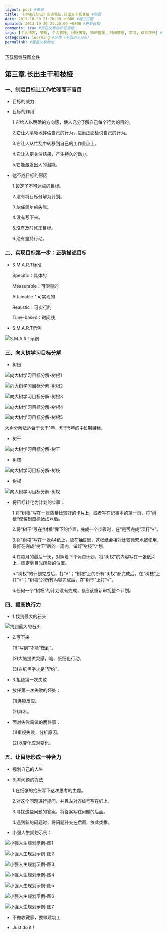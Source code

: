 ```yaml
---
layout: post #布局
title: 《小强升职记》阅读笔记.长出主干和枝桠 #标题
date: 2013-10-30 21:20:00 +0800 #建立日期
updated: 2013-10-30 21:20:00 +0800 #更新日期
comments: true #开启文章的评论功能
tags: [个人博客, 管理, 个人管理, 团队管理, 知识管理, 时间管理, 学习, 自我提升] #标签（不适用于分页）
categories: learning #分类（不适用于分页）
permalink: #覆盖文章网址
---
```


[下载思维导图文件](https://drive.google.com/file/d/0B7UFT4BR96esYzFYZk1xLWJfR2s/edit?usp=sharing)

## 第三章.长出主干和枝桠


### 一、制定目标让工作忙碌而不盲目

- 目标的威力

 - 目标的作用
 
	1.它给人以明确的方向感，使人充分了解自己每个行为的目的。

	2.它让人清晰地评估自己的行为，进而正面检讨自己的行为。

	3.它让人从忙乱中转移到自己的工作重点上。

	4.它让人更关注结果，产生持久的动力。

	5.它能激发出人的潜能。

 - 达不成目标的原因
 
	1.设定了不可达成的目标。

	2.没有将目标分解为计划。

	3.放任偶尔的失败。

	4.没有写下来。

	5.没有及时修正目标。

	6.没有坚持行动。

### 二、实现目标第一步：正确描述目标

- S.M.A.R.T标准

	Specific：具体的

	Measurable：可测量的

	Attainable：可实现的

	Realistic：可实行的

	Time-based：时间线

- S.M.A.R.T示例

![](/blogImages/201310303th-readingNote-about-Xiaoqiang-promoted-biography/01-smart-eg.jpg "S.M.A.R.T示例")

### 三、向大树学习目标分解

- 树根

![](/blogImages/201310303th-readingNote-about-Xiaoqiang-promoted-biography/02-tree1.jpg "向大树学习目标分解-树根1")

![](/blogImages/201310303th-readingNote-about-Xiaoqiang-promoted-biography/03-tree2.jpg  "向大树学习目标分解-树根2")

![](/blogImages/201310303th-readingNote-about-Xiaoqiang-promoted-biography/04-tree3.jpg "向大树学习目标分解-树根3")

![](/blogImages/201310303th-readingNote-about-Xiaoqiang-promoted-biography/05-tree4.jpg "向大树学习目标分解-树根4")

![](/blogImages/201310303th-readingNote-about-Xiaoqiang-promoted-biography/06-tree5.jpg "向大树学习目标分解-树根5")

大树分解法适合于长于1年、短于5年的中长期目标。

- 树干

![](/blogImages/201310303th-readingNote-about-Xiaoqiang-promoted-biography/07-tree6.jpg "向大树学习目标分解-树干")

- 树枝

![](/blogImages/201310303th-readingNote-about-Xiaoqiang-promoted-biography/08-tree7.jpg "向大树学习目标分解-树枝")

- 树杈

![](/blogImages/201310303th-readingNote-about-Xiaoqiang-promoted-biography/09-tree8.jpg "向大树学习目标分解-树杈")

- 将目标转化为计划的步骤：

	1.将“树根”写在一张质量比较好的卡片上，或者写在记事本的第一页，将“树根”保留到目标达成以后。

	2.将“树干”写在“树根”靠下的位置，完成一个步骤时，在“是否完成”项打“√”。

	3.将“树枝”写在一张A4纸上，放在抽屉里，这张纸会相对比较频繁地被使用，最好在完成“树干”后的一周内，做好“树枝”计划。

	4.在每月的最后一天，对照着下个月的计划，将“树杈”的内容写在一张纸片上，固定到目光所及的位置。

	5.“树杈”的计划完成后，打“√”；“树枝”上的所有“树杈”都完成后，在“树枝”上打“√”；“树枝”的所有内容完成后，在“树干”上打“√”。

	6.任何一个“树杈”的计划没有完成，都应该重新审视整个计划。

### 四、提高执行力

- 1.找到最大的石头

![](/blogImages/201310303th-readingNote-about-Xiaoqiang-promoted-biography/10-tree9.jpg "找到最大的石头") 

- 2.写下来

	(1)“写到”才能“做到”。

	(2)大脑提供灵感，笔、纸细化行动。

	(3)白纸黑字才是“契约”。

- 3.拒绝第一次失败

 - 放任第一次失败的坏处：
 
	(1)连锁反应。

	(2)麻木。

 - 面对失败需做的两件事：
 
	(1)重视失败，分析原因。

	(2)以变化应对变化。

### 五、让目标形成一种合力

- 规划自己的人生

 - 思考问题的方法
 
	1.在纸张的抬头写下这次思考的主题。

	2.对这个问题进行提问，并且左对齐编号写在纸上。

	3.寻找这些问题的答案，将答案写在问题的后面。

	4.遇到新的问题时，将问题补充在后面，依此类推。

 - 小强人生规划示例：

![](/blogImages/201310303th-readingNote-about-Xiaoqiang-promoted-biography/11-aimat1.jpg "小强人生规划示例-图1") 

![](/blogImages/201310303th-readingNote-about-Xiaoqiang-promoted-biography/12-aimat2.jpg "小强人生规划示例-图2") 

![](/blogImages/201310303th-readingNote-about-Xiaoqiang-promoted-biography/13-aimat3.jpg "小强人生规划示例-图3") 

![](/blogImages/201310303th-readingNote-about-Xiaoqiang-promoted-biography/14-aimat4.jpg "小强人生规划示例-图4") 

![](/blogImages/201310303th-readingNote-about-Xiaoqiang-promoted-biography/15-eg1.jpg "小强人生规划示例-图5") 

![](/blogImages/201310303th-readingNote-about-Xiaoqiang-promoted-biography/16-eg2.jpg "小强人生规划示例-图6") 

![](/blogImages/201310303th-readingNote-about-Xiaoqiang-promoted-biography/17-eg3.jpg "小强人生规划示例-图7") 

- 不做收藏家，要做建筑工

 - Just do it !